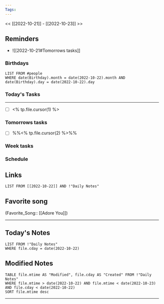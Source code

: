 ```yaml
---
Tags:
---
```

<< [[2022-10-21]] - [[2022-10-23]] >>
## Reminders
- ![[2022-10-21#Tomorrows tasks]]
### Birthdays
```dataview
LIST FROM #people 
WHERE date(Birthday).month = date(2022-10-22).month AND date(Birthday).day = date(2022-10-22).day

```
### Today's Tasks
---
- [ ] <% tp.file.cursor(1) %>



### Tomorrows tasks
- [ ] %%<% tp.file.cursor(2) %>%%
### Week tasks
### Schedule

## Links
```dataview
LIST FROM [[2022-10-22]] AND !"Daily Notes"
```
## Favorite song
(Favorite_Song:: [[Adore You]])
___
## Today's Notes
```dataview
LIST FROM !"Daily Notes"
WHERE file.cday = date(2022-10-22)
```
## Modified Notes
```dataview
TABLE file.mtime AS "Modified", file.cday AS "Created" FROM !"Daily Notes" 
WHERE file.mtime > date(2022-10-22) AND file.mtime < date(2022-10-23) AND file.cday < date(2022-10-22)
SORT file.mtime desc
```
___
